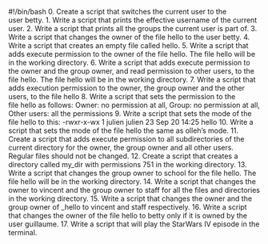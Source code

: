 #!/bin/bash
0. Create a script that switches the current user to the user betty. 1. Write a script that prints the effective username of the current user. 2. Write a script that prints all the groups the current user is part of. 3. Write a script that changes the owner of the file hello to the user betty. 4. Write a script that creates an empty file called hello. 5. Write a script that adds execute permission to the owner of the file hello. The file hello will be in the working directory. 6. Write a script that adds execute permission to the owner and the group owner, and read permission to other users, to the file hello. The file hello will be in the working directory. 7. Write a script that adds execution permission to the owner, the group owner and the other users, to the file hello 8. Write a script that sets the permission to the file hello as follows: Owner: no permission at all, Group: no permission at all, Other users: all the permissions 9. Write a script that sets the mode of the file hello to this:
-rwxr-x-wx 1 julien julien 23 Sep 20 14:25 hello 10. Write a script that sets the mode of the file hello the same as olleh’s mode. 11. Create a script that adds execute permission to all subdirectories of the current directory for the owner, the group owner and all other users. Regular files should not be changed. 12. Create a script that creates a directory called my_dir with permissions 751 in the working directory. 13. Write a script that changes the group owner to school for the file hello. The file hello will be in the working directory. 14. Write a script that changes the owner to vincent and the group owner to staff for all the files and directories in the working directory. 15. Write a script that changes the owner and the group owner of _hello to vincent and staff respectively. 16. Write a script that changes the owner of the file hello to betty only if it is owned by the user guillaume. 17. Write a script that will play the StarWars IV episode in the terminal.
